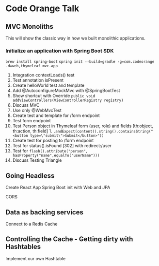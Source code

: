 # Code Orange Talk

## MVC Monoliths
This will show the classic way in how we built monolithic applications.

### Initialize an application with Spring Boot SDK
`brew install spring-boot`
`spring init --build=gradle -g=com.codeorange -d=web,thymeleaf mvc-app`

1. Integration contextLoads() test
1. Test annotation isPresent
1. Create helloWorld test and template
  1. Add @AutoconfigureMockMvc with @SpringBootTest
1. Show shortcut with Override `public void addViewControllers(ViewControllerRegistry registry)`
  1. Discuss MVC
  1. Use only @WebMvcTest
1. Create test and template for /form endpoint
  1. Test form endpoint
  1. Test Person object in Thymeleaf form (user, role) and fields [th:object, th:action, th:field]
    1. `.andExpect(content().string().containsString("<button type=\"submit\">Submit</button>"))`
1. Create test for posting to /form endpoint
  1. Test for status().isFound [302] with redirect:/user
  1. Test for `flash().attribute("person", hasProperty("name",equalTo("userName")))`
  1. Discuss Testing Triangle

## Going Headless
Create React App
Spring Boot init with Web and JPA

CORS


## Data as backing services
Connect to a Redis Cache

## Controlling the Cache - Getting dirty with Hashtables
Implement our own Hashtable
